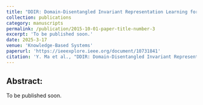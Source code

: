 ```yaml
---
title: "DDIR: Domain-Disentangled Invariant Representation Learning for Tailored Predictions"
collection: publications
category: manuscripts
permalink: /publication/2015-10-01-paper-title-number-3
excerpt: 'To be published soon.'
date: 2025-3-17
venue: 'Knowledge-Based Systems'
paperurl: 'https://ieeexplore.ieee.org/document/10731841'
citation: 'Y. Ma et al., "DDIR: Domain-Disentangled Invariant Representation Learning for Tailored Predictions," in Knowledge-Based Systems 2025.'
---
```


## Abstract:

To be published soon.

